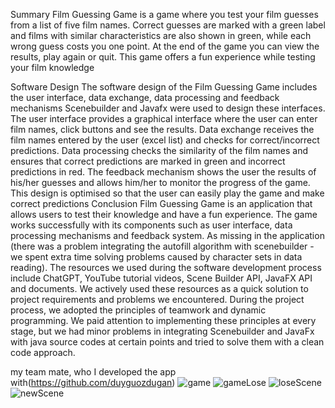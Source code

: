 Summary
Film Guessing Game is a game where you test your film guesses from a list of five film names. Correct guesses are marked with a green label and films with similar characteristics are also shown in green, while each wrong guess costs you one point. At the end of the game you can view the results, play again or quit. This game offers a fun experience while testing your film knowledge

Software Design
The software design of the Film Guessing Game includes the user interface, data exchange, data processing and feedback mechanisms Scenebuilder and Javafx were used to design these interfaces. The user interface provides a graphical interface where the user can enter film names, click buttons and see the results. Data exchange receives the film names entered by the user (excel list) and checks for correct/incorrect predictions. Data processing checks the similarity of the film names and ensures that correct predictions are marked in green and incorrect predictions in red. The feedback mechanism shows the user the results of his/her guesses and allows him/her to monitor the progress of the game. This design is optimised so that the user can easily play the game and make correct predictions
Conclusion
Film Guessing Game is an application that allows users to test their knowledge and have a fun experience. The game works successfully with its components such as user interface, data processing mechanisms and feedback system. As missing in the application (there was a problem integrating the autofill algorithm with scenebuilder - we spent extra time solving problems caused by character sets in data reading).
The resources we used during the software development process include ChatGPT, YouTube tutorial videos, Scene Builder API, JavaFX API and documents. We actively used these resources as a quick solution to project requirements and problems we encountered.
During the project process, we adopted the principles of teamwork and dynamic programming. We paid attention to implementing these principles at every stage, but we had minor problems in integrating Scenebuilder and JavaFx with java source codes at certain points and tried to solve them with a clean code approach.

my team mate, who I developed the app with(https://github.com/duyguozdugan) 
![game](https://github.com/Atyx1/MovidleApplication/assets/79194664/34711b4d-63ef-4600-a7d1-1ee5a168b009)
![gameLose](https://github.com/Atyx1/MovidleApplication/assets/79194664/db29ac05-80e1-4d92-a3d1-0abd35390c4d)
![loseScene](https://github.com/Atyx1/MovidleApplication/assets/79194664/8df88ed5-fe00-4abd-ac6b-70bc094c7ec9)
![newScene](https://github.com/Atyx1/MovidleApplication/assets/79194664/8e5dafe4-3b21-44a3-b5c4-138c9fe0dfc5)
